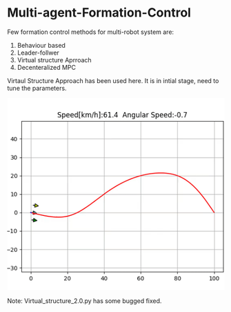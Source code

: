 # Multi-agent-Formation-Control

Few formation control methods for multi-robot system are:
1. Behaviour based
2. Leader-follwer
3. Virtual structure Aprroach
4. Decenteralized MPC

Virtaul Structure Approach has been used here. It is in intial stage, need to tune the parameters.

![Alt text](https://github.com/rishabhdevyadav/Multi-Robot-Formation-Control/blob/master/Virtual_structure_3.gif)

Note: Virtual_structure_2.0.py has some bugged fixed.
